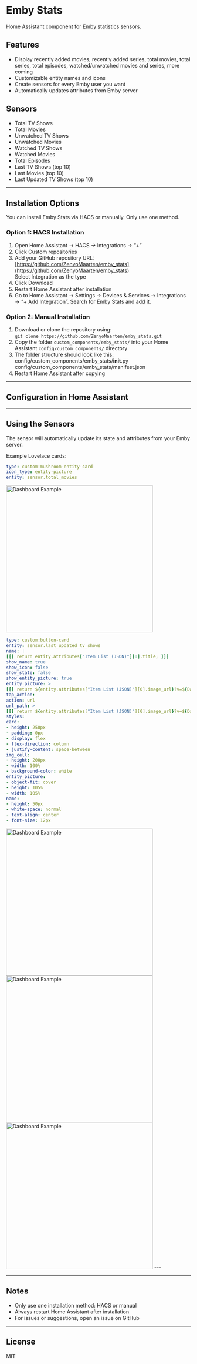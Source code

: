 # Emby Stats

Home Assistant component for Emby statistics sensors.

## Features
- Display recently added movies, recently added series, total movies, total series, total episodes, watched/unwatched movies and series, more coming
- Customizable entity names and icons
- Create sensors for every Emby user you want
- Automatically updates attributes from Emby server

## Sensors

- Total TV Shows
- Total Movies
- Unwatched TV Shows
- Unwatched Movies
- Watched TV Shows
- Watched Movies
- Total Episodes
- Last TV Shows (top 10)
- Last Movies (top 10)
- Last Updated TV Shows (top 10)


---

## Installation Options

You can install Emby Stats via HACS or manually. Only use one method.

### Option 1: HACS Installation
1. Open Home Assistant → HACS → Integrations → “+”
2. Click Custom repositories
3. Add your GitHub repository URL: [https://github.com/ZenyoMaarten/emby_stats](https://github.com/ZenyoMaarten/emby_stats)  
   Select Integration as the type
4. Click Download
5. Restart Home Assistant after installation
6. Go to Home Assistant → Settings → Devices & Services → Integrations → “+ Add Integration”. Search for Emby Stats and add it.


### Option 2: Manual Installation
1. Download or clone the repository using:  
   `git clone https://github.com/ZenyoMaarten/emby_stats.git`
2. Copy the folder `custom_components/emby_stats/` into your Home Assistant `config/custom_components/` directory
3. The folder structure should look like this:  
   config/custom_components/emby_stats/__init__.py  
   config/custom_components/emby_stats/manifest.json
4. Restart Home Assistant after copying

---

## Configuration in Home Assistant

---

## Using the Sensors
The sensor will automatically update its state and attributes from your Emby server.

Example Lovelace cards:  
```yaml
type: custom:mushroom-entity-card
icon_type: entity-picture
entity: sensor.total_movies
```
<img src="https://github.com/ZenyoMaarten/emby_stats/raw/main/screenshots/4.jpg" alt="Dashboard Example" width="400">


```yaml
type: custom:button-card
entity: sensor.last_updated_tv_shows
name: |
[[[ return entity.attributes["Item List (JSON)"][0].title; ]]]
show_name: true
show_icon: false
show_state: false
show_entity_picture: true
entity_picture: >
[[[ return ${entity.attributes["Item List (JSON)"][0].image_url}?v=${Date.now()}; ]]]
tap_action:
action: url
url_path: >
[[[ return ${entity.attributes["Item List (JSON)"][0].image_url}?v=${Date.now()}; ]]]
styles:
card:
- height: 250px
- padding: 0px
- display: flex
- flex-direction: column
- justify-content: space-between
img_cell:
- height: 200px
- width: 100%
- background-color: white
entity_picture:
- object-fit: cover
- height: 105%
- width: 105%
name:
- height: 50px
- white-space: normal
- text-align: center
- font-size: 12px
```

<img src="https://github.com/ZenyoMaarten/emby_stats/raw/main/screenshots/1.jpg" alt="Dashboard Example" width="400">
<img src="https://github.com/ZenyoMaarten/emby_stats/raw/main/screenshots/2.jpg" alt="Dashboard Example" width="400">
<img src="https://github.com/ZenyoMaarten/emby_stats/raw/main/screenshots/3.jpg" alt="Dashboard Example" width="400">
---

---

## Notes
- Only use one installation method: HACS or manual  
- Always restart Home Assistant after installation    
- For issues or suggestions, open an issue on GitHub

---

## License
MIT
